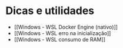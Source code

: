 
# Dicas e utilidades
- [[Windows - WSL Docker Engine (nativo)]]
- [[Windows - WSL erro na inicialização]]
- [[Windows - WSL consumo de RAM]]